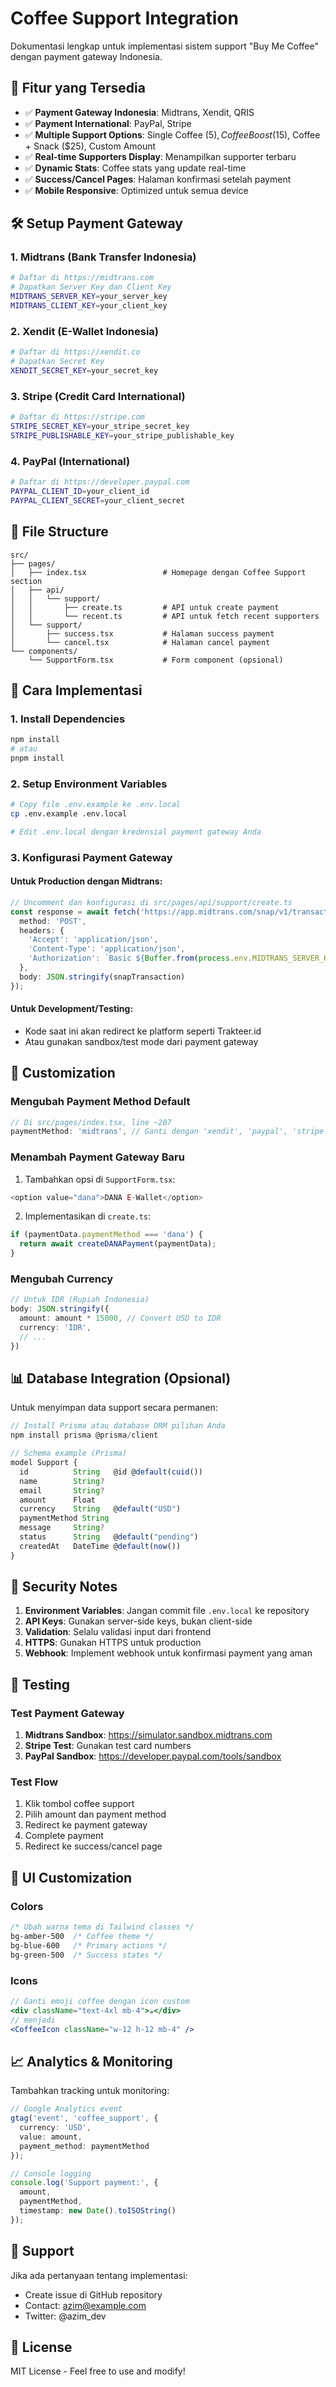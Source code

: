 # Coffee Support Integration

Dokumentasi lengkap untuk implementasi sistem support "Buy Me Coffee" dengan payment gateway Indonesia.

## 🚀 Fitur yang Tersedia

- ✅ **Payment Gateway Indonesia**: Midtrans, Xendit, QRIS
- ✅ **Payment International**: PayPal, Stripe
- ✅ **Multiple Support Options**: Single Coffee ($5), Coffee Boost ($15), Coffee + Snack ($25), Custom Amount
- ✅ **Real-time Supporters Display**: Menampilkan supporter terbaru
- ✅ **Dynamic Stats**: Coffee stats yang update real-time
- ✅ **Success/Cancel Pages**: Halaman konfirmasi setelah payment
- ✅ **Mobile Responsive**: Optimized untuk semua device

## 🛠️ Setup Payment Gateway

### 1. Midtrans (Bank Transfer Indonesia)
```bash
# Daftar di https://midtrans.com
# Dapatkan Server Key dan Client Key
MIDTRANS_SERVER_KEY=your_server_key
MIDTRANS_CLIENT_KEY=your_client_key
```

### 2. Xendit (E-Wallet Indonesia)
```bash
# Daftar di https://xendit.co
# Dapatkan Secret Key
XENDIT_SECRET_KEY=your_secret_key
```

### 3. Stripe (Credit Card International)
```bash
# Daftar di https://stripe.com
STRIPE_SECRET_KEY=your_stripe_secret_key
STRIPE_PUBLISHABLE_KEY=your_stripe_publishable_key
```

### 4. PayPal (International)
```bash
# Daftar di https://developer.paypal.com
PAYPAL_CLIENT_ID=your_client_id
PAYPAL_CLIENT_SECRET=your_client_secret
```

## 📁 File Structure

```
src/
├── pages/
│   ├── index.tsx                 # Homepage dengan Coffee Support section
│   ├── api/
│   │   └── support/
│   │       ├── create.ts         # API untuk create payment
│   │       └── recent.ts         # API untuk fetch recent supporters
│   └── support/
│       ├── success.tsx           # Halaman success payment
│       └── cancel.tsx            # Halaman cancel payment
└── components/
    └── SupportForm.tsx           # Form component (opsional)
```

## 🎯 Cara Implementasi

### 1. Install Dependencies
```bash
npm install
# atau
pnpm install
```

### 2. Setup Environment Variables
```bash
# Copy file .env.example ke .env.local
cp .env.example .env.local

# Edit .env.local dengan kredensial payment gateway Anda
```

### 3. Konfigurasi Payment Gateway

#### Untuk Production dengan Midtrans:
```typescript
// Uncomment dan konfigurasi di src/pages/api/support/create.ts
const response = await fetch('https://app.midtrans.com/snap/v1/transactions', {
  method: 'POST',
  headers: {
    'Accept': 'application/json',
    'Content-Type': 'application/json',
    'Authorization': `Basic ${Buffer.from(process.env.MIDTRANS_SERVER_KEY + ':').toString('base64')}`
  },
  body: JSON.stringify(snapTransaction)
});
```

#### Untuk Development/Testing:
- Kode saat ini akan redirect ke platform seperti Trakteer.id
- Atau gunakan sandbox/test mode dari payment gateway

## 🔧 Customization

### Mengubah Payment Method Default
```typescript
// Di src/pages/index.tsx, line ~207
paymentMethod: 'midtrans', // Ganti dengan 'xendit', 'paypal', 'stripe', dll
```

### Menambah Payment Gateway Baru
1. Tambahkan opsi di `SupportForm.tsx`:
```typescript
<option value="dana">DANA E-Wallet</option>
```

2. Implementasikan di `create.ts`:
```typescript
if (paymentData.paymentMethod === 'dana') {
  return await createDANAPayment(paymentData);
}
```

### Mengubah Currency
```typescript
// Untuk IDR (Rupiah Indonesia)
body: JSON.stringify({
  amount: amount * 15000, // Convert USD to IDR
  currency: 'IDR',
  // ...
})
```

## 📊 Database Integration (Opsional)

Untuk menyimpan data support secara permanen:

```typescript
// Install Prisma atau database ORM pilihan Anda
npm install prisma @prisma/client

// Schema example (Prisma)
model Support {
  id          String   @id @default(cuid())
  name        String?
  email       String?
  amount      Float
  currency    String   @default("USD")
  paymentMethod String
  message     String?
  status      String   @default("pending")
  createdAt   DateTime @default(now())
}
```

## 🚨 Security Notes

1. **Environment Variables**: Jangan commit file `.env.local` ke repository
2. **API Keys**: Gunakan server-side keys, bukan client-side
3. **Validation**: Selalu validasi input dari frontend
4. **HTTPS**: Gunakan HTTPS untuk production
5. **Webhook**: Implement webhook untuk konfirmasi payment yang aman

## 📱 Testing

### Test Payment Gateway
1. **Midtrans Sandbox**: https://simulator.sandbox.midtrans.com
2. **Stripe Test**: Gunakan test card numbers
3. **PayPal Sandbox**: https://developer.paypal.com/tools/sandbox

### Test Flow
1. Klik tombol coffee support
2. Pilih amount dan payment method
3. Redirect ke payment gateway
4. Complete payment
5. Redirect ke success/cancel page

## 🎨 UI Customization

### Colors
```css
/* Ubah warna tema di Tailwind classes */
bg-amber-500  /* Coffee theme */
bg-blue-600   /* Primary actions */
bg-green-500  /* Success states */
```

### Icons
```jsx
// Ganti emoji coffee dengan icon custom
<div className="text-4xl mb-4">☕</div>
// menjadi
<CoffeeIcon className="w-12 h-12 mb-4" />
```

## 📈 Analytics & Monitoring

Tambahkan tracking untuk monitoring:

```typescript
// Google Analytics event
gtag('event', 'coffee_support', {
  currency: 'USD',
  value: amount,
  payment_method: paymentMethod
});

// Console logging
console.log('Support payment:', {
  amount,
  paymentMethod,
  timestamp: new Date().toISOString()
});
```

## 🤝 Support

Jika ada pertanyaan tentang implementasi:
- Create issue di GitHub repository
- Contact: azim@example.com
- Twitter: @azim_dev

## 📝 License

MIT License - Feel free to use and modify!
